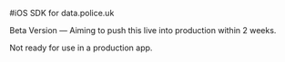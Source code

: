 #iOS SDK for data.police.uk

Beta Version — Aiming to push this live into production within 2 weeks.

Not ready for use in a production app.
